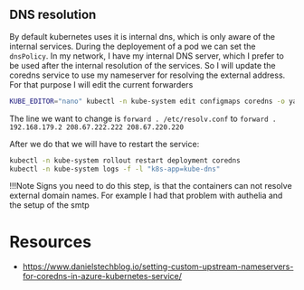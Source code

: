 ## DNS resolution

By default kubernetes uses it is internal dns, which is only aware of the internal services.
During the deployement of a pod we can set the `dnsPolicy`. In my network, I have my internal
DNS server, which I prefer to be used after the internal resolution of the services. So I will
update the coredns service to use my nameserver for resolving the external address. For that 
purpose I will edit the current forwarders

```bash
KUBE_EDITOR="nano" kubectl -n kube-system edit configmaps coredns -o yaml
```

The line we want to change is `forward . /etc/resolv.conf` to
`forward . 192.168.179.2 208.67.222.222 208.67.220.220 `

After we do that we will have to restart the service:

``` bash
kubectl -n kube-system rollout restart deployment coredns
kubectl -n kube-system logs -f -l "k8s-app=kube-dns"
```
!!!Note
    Signs you need to do this step, is that the containers can not resolve external
    domain names. For example I had that problem with authelia and the setup of the smtp


# Resources
* https://www.danielstechblog.io/setting-custom-upstream-nameservers-for-coredns-in-azure-kubernetes-service/

